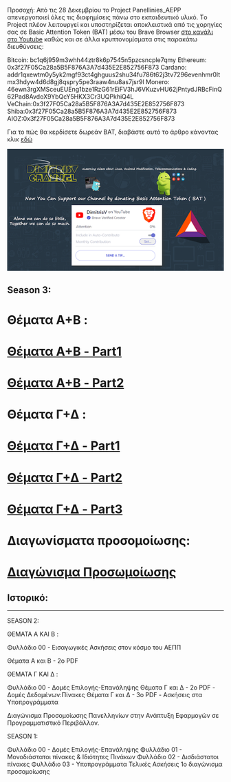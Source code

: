 Προσοχή: Από τις 28 Δεκεμβρίου το Project Panellinies_AEPP απενεργοποιεί όλες τις διαφημίσεις πάνω στο εκπαιδευτικό υλικό.
 Τo Project πλέον λειτουργεί και υποστηρίζεται αποκλειστικά από τις χορηγίες σας σε Basic Attention Token (BAT) μέσω του Brave Browser [στο κανάλι στο Youtube](www.youtube.com/LinuxOSblog) καθώς και σε άλλα κρυπτονομίσματα στις παρακάτω διευθύνσεις:
 
Bitcoin: bc1q6j959m3whh44ztr8k6p7545n5pzcsncple7qmy
Ethereum: 0x3f27F05Ca28a5B5F876A3A7d435E2E852756F873
Cardano:  addr1qxewtm0y5yk2mgf93ct4ghguus2shu34fu786t62j3tv7296evenhmr0ltmx3hdyw4d6d8gj8qspry5pe3raaw4nu8as7jsr9l
Monero: 46ewn3rgXMSceuEUEng1bze1RzG61rEiFV3hJ6VKuzvHU62jPntydJRBcFinQ62Pad8AvdoX9YbQcY5HKX3Cr3UQPkhiQ4L
VeChain:0x3f27F05Ca28a5B5F876A3A7d435E2E852756F873
Shiba:0x3f27F05Ca28a5B5F876A3A7d435E2E852756F873
AIOZ:0x3f27F05Ca28a5B5F876A3A7d435E2E852756F873

Για το πώς θα κερδίσετε δωρεάν BAT, διαβάστε αυτό το άρθρο κάνοντας κλικ [εδώ](https://cerebrux.net/2021/02/25/brave-bat-token/)



![](/img/brave.png)

## Season 3:

# Θέματα Α+Β :
# [ Θέματα Α+Β - Part1](/PDFs/askhseisA+B/panellinies_aepp_a+b_1.pdf)

# [Θέματα Α+Β - Part2](/PDFs/askhseisA+B/panellinies_aepp_a+b_1.pdf)


# Θέματα Γ+Δ :
# [Θέματα Γ+Δ - Part1](/PDFs/askhseisG+D/panellinies_aepp_g+d_1.pdf)

# [Θέματα Γ+Δ - Part2](/PDFs/askhseisG+D/panellinies_aepp_g+d_2.pdf)

# [Θέματα Γ+Δ - Part3](/PDFs/askhseisG+D/panellinies_aepp_g+d_3.pdf)

# Διαγωνίσματα προσομοίωσης:

# [Διαγώνισμα Προσωμοίωσης ](/PDFs/askhseisG+D/test1.pdf)





## Iστορικό:
____

SEASON 2:

ΘΕΜΑΤΑ Α ΚΑΙ Β :


Φυλλάδιο 00 - Εισαγωγικές Ασκήσεις στον κόσμο του ΑΕΠΠ
 
Θέματα Α και Β - 2ο PDF
 
 
ΘΕΜΑΤΑ Γ ΚΑΙ Δ :
 
Φυλλάδιο 00 - Δομές Επιλογής-Επανάληψης
Θέματα Γ και Δ - 2ο PDF - Δομές Δεδομένων:Πίνακες
Θέματα Γ και Δ - 3o PDF - Ασκήσεις στα Υποπρογράμματα

Διαγώνισμα Προσομοίωσης Πανελληνίων στην Ανάπτυξη Εφαρμογών σε Προγραμματιστικό Περιβάλλον.





SEASON 1: 

Φυλλάδιο 00 - Δομές Επιλογής-Επανάληψης 
Φυλλάδιο 01 - Μονοδιάστατοι πίνακες & Ιδιότητες Πινάκων
Φυλλάδιο 02 - Δισδιάστατοι πίνακες 
Φυλλάδιο 03 - Υποπρογράμματα
Τελικές Ασκήσεις 
1ο διαγώνισμα προσομοίωσης

